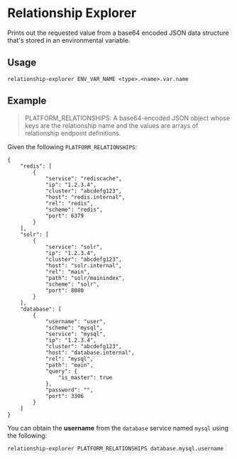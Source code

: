 # Relationship Explorer

Prints out the requested value from a base64 encoded JSON data structure that's
stored in an environmental variable.

## Usage

```
relationship-explorer ENV_VAR_NAME <type>.<name>.var.name
```

## Example

> PLATFORM_RELATIONSHIPS: A base64-encoded JSON object whose keys are the relationship name and the values are arrays of relationship endpoint definitions.

Given the following `PLATFORM_RELATIONSHIPS`:

```
{
    "redis": [
        {
            "service": "rediscache",
            "ip": "1.2.3.4",
            "cluster": "abcdefg123",
            "host": "redis.internal",
            "rel": "redis",
            "scheme": "redis",
            "port": 6379
        }
    ],
    "solr": [
        {
            "service": "solr",
            "ip": "1.2.3.4",
            "cluster": "abcdefg123",
            "host": "solr.internal",
            "rel": "main",
            "path": "solr/mainindex",
            "scheme": "solr",
            "port": 8080
        }
    ],
    "database": [
        {
            "username": "user",
            "scheme": "mysql",
            "service": "mysql",
            "ip": "1.2.3.4",
            "cluster": "abcdefg123",
            "host": "database.internal",
            "rel": "mysql",
            "path": "main",
            "query": {
                "is_master": true
            },
            "password": "",
            "port": 3306
        }
    ]
}

```

You can obtain the **username** from the `database` service named `mysql` using the following:


```
relationship-explorer PLATFORM_RELATIONSHIPS database.mysql.username
```
